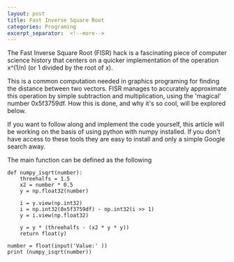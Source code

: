 ```yaml
---
layout: post
title: Fast Inverse Square Root
categories: Programing
excerpt_separator:  <!--more-->
---
```


The Fast Inverse Square Root (FISR) hack is a fascinating piece of computer science history that centers on a quicker implementation of the operation x^(1/n) (or 1 divided by the root of x). 

This is a common computation needed in graphics programing for finding the distance between two vectors.  FISR manages to accurately approximate this operation by simple subtraction and multiplication, using the 'magical' number 0x5f3759df. How this is done, and why it's so cool, will be explored below.

If you want to follow along and implement the code yourself, this article will be working on the basis of using python with numpy installed. If you don't have access to these tools they are easy to install and only a simple Google search away.

The main function can be defined as the following
``` 
def numpy_isqrt(number):
    threehalfs = 1.5
    x2 = number * 0.5
    y = np.float32(number)
    
    i = y.view(np.int32)
    i = np.int32(0x5f3759df) - np.int32(i >> 1)
    y = i.view(np.float32)
    
    y = y * (threehalfs - (x2 * y * y))
    return float(y)

number = float(input('Value:' ))
print (numpy_isqrt(number))
```
